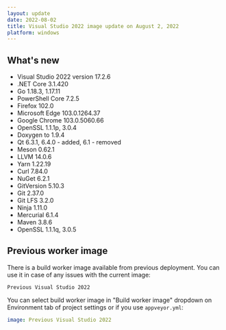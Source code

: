 ```yaml
---
layout: update
date: 2022-08-02
title: Visual Studio 2022 image update on August 2, 2022
platform: windows
---
```


## What's new

* Visual Studio 2022 version 17.2.6
* .NET Core 3.1.420
* Go 1.18.3, 1.17.11
* PowerShell Core 7.2.5
* Firefox 102.0
* Microsoft Edge 103.0.1264.37
* Google Chrome 103.0.5060.66
* OpenSSL 1.1.1p, 3.0.4
* Doxygen to 1.9.4
* Qt 6.3.1, 6.4.0 - added, 6.1 - removed
* Meson 0.62.1
* LLVM 14.0.6
* Yarn 1.22.19
* Curl 7.84.0
* NuGet 6.2.1
* GitVersion 5.10.3
* Git 2.37.0
* Git LFS 3.2.0
* Ninja 1.11.0
* Mercurial 6.1.4
* Maven 3.8.6
* OpenSSL 1.1.1q, 3.0.5

## Previous worker image

There is a build worker image available from previous deployment. You can use it in case of any issues with the current image:

`Previous Visual Studio 2022`

You can select build worker image in "Build worker image" dropdown on Environment tab of project settings or if you use `appveyor.yml`:

```yaml
image: Previous Visual Studio 2022
```

